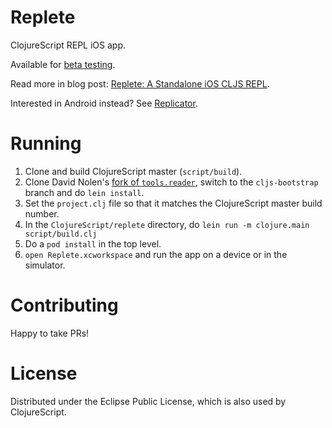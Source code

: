 # Replete

ClojureScript REPL iOS app.

Available for [beta testing](https://github.com/mfikes/replete/wiki/Beta).

Read more in blog post: [Replete: A Standalone iOS CLJS REPL](http://blog.fikesfarm.com/posts/2015-06-27-replete-a-standalone-ios-cljs-repl.html).

Interested in Android instead? See [Replicator](http://tahmid.me).

# Running

1. Clone and build ClojureScript master (`script/build`).
2. Clone David Nolen's [fork of `tools.reader`](https://github.com/swannodette/tools.reader), switch to the `cljs-bootstrap` branch and do `lein install`.
3. Set the `project.clj` file so that it matches the ClojureScript master build number.
4. In the `ClojureScript/replete` directory, do `lein run -m clojure.main script/build.clj`
5. Do a `pod install` in the top level.
6. `open Replete.xcworkspace` and run the app on a device or in the simulator.

# Contributing

Happy to take PRs!

# License

Distributed under the Eclipse Public License, which is also used by ClojureScript.
